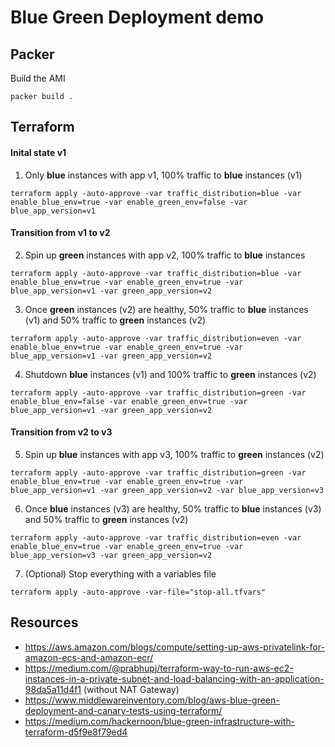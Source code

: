 # Blue Green Deployment demo

## Packer

Build the AMI

```shell
packer build .
```

## Terraform

#### Inital state v1

1. Only **blue** instances with app v1, 100% traffic to **blue** instances (v1)

```shell
terraform apply -auto-approve -var traffic_distribution=blue -var enable_blue_env=true -var enable_green_env=false -var blue_app_version=v1
```

#### Transition from v1 to v2

2. Spin up **green** instances with app v2, 100% traffic to **blue** instances

```shell
terraform apply -auto-approve -var traffic_distribution=blue -var enable_blue_env=true -var enable_green_env=true -var blue_app_version=v1 -var green_app_version=v2
```

3. Once **green** instances (v2) are healthy, 50% traffic to **blue** instances (v1) and 50% traffic to **green** instances (v2)

```shell
terraform apply -auto-approve -var traffic_distribution=even -var enable_blue_env=true -var enable_green_env=true -var blue_app_version=v1 -var green_app_version=v2
```

4. Shutdown **blue** instances (v1) and 100% traffic to **green** instances (v2)

```shell
terraform apply -auto-approve -var traffic_distribution=green -var enable_blue_env=false -var enable_green_env=true -var blue_app_version=v1 -var green_app_version=v2
```

#### Transition from v2 to v3

5. Spin up **blue** instances with app v3, 100% traffic to **green** instances (v2)

```shell
terraform apply -auto-approve -var traffic_distribution=green -var enable_blue_env=true -var enable_green_env=true -var blue_app_version=v1 -var green_app_version=v2 -var blue_app_version=v3
```

6. Once **blue** instances (v3) are healthy, 50% traffic to **blue** instances (v3) and 50% traffic to **green** instances (v2)

```shell
terraform apply -auto-approve -var traffic_distribution=even -var enable_blue_env=true -var enable_green_env=true -var blue_app_version=v3 -var green_app_version=v2
```

7. (Optional) Stop everything with a variables file

```shell
terraform apply -auto-approve -var-file="stop-all.tfvars"
```

## Resources

- https://aws.amazon.com/blogs/compute/setting-up-aws-privatelink-for-amazon-ecs-and-amazon-ecr/
- https://medium.com/@prabhupj/terraform-way-to-run-aws-ec2-instances-in-a-private-subnet-and-load-balancing-with-an-application-98da5a11d4f1 (without NAT Gateway)
- https://www.middlewareinventory.com/blog/aws-blue-green-deployment-and-canary-tests-using-terraform/
- https://medium.com/hackernoon/blue-green-infrastructure-with-terraform-d5f9e8f79ed4

